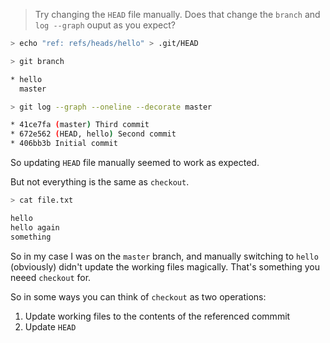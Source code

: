 > Try changing the `HEAD` file manually.
> Does that change the `branch` and `log --graph` ouput as you expect?

```sh
> echo "ref: refs/heads/hello" > .git/HEAD

> git branch

* hello
  master

> git log --graph --oneline --decorate master

* 41ce7fa (master) Third commit
* 672e562 (HEAD, hello) Second commit
* 406bb3b Initial commit
```

So updating `HEAD` file manually seemed to work as expected.

But not everything is the same as `checkout`.

```sh
> cat file.txt

hello
hello again
something
```

So in my case I was on the `master` branch, and manually switching
to `hello` (obviously) didn't update the working files magically.
That's something you neeed `checkout` for.

So in some ways you can think of `checkout` as two operations:

1. Update working files to the contents of the referenced commmit
2. Update `HEAD`

